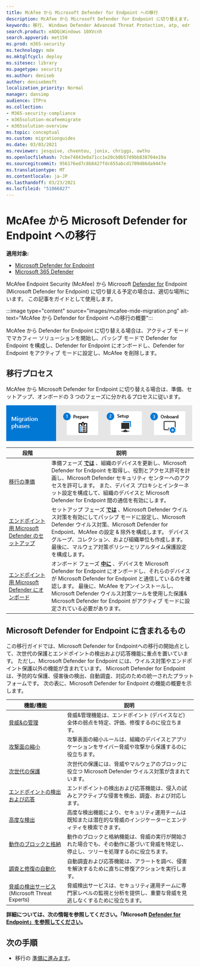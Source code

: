 ```yaml
---
title: McAfee から Microsoft Defender for Endpoint への移行
description: McAfee から Microsoft Defender for Endpoint に切り替えます。 概要については、この記事をお読みください。
keywords: 移行、 Windows Defender Advanced Threat Protection, atp, edr
search.product: eADQiWindows 10XVcnh
search.appverid: met150
ms.prod: m365-security
ms.technology: mde
ms.mktglfcycl: deploy
ms.sitesec: library
ms.pagetype: security
ms.author: deniseb
author: denisebmsft
localization_priority: Normal
manager: dansimp
audience: ITPro
ms.collection:
- M365-security-compliance
- m365solution-mcafeemigrate
- m365solution-overview
ms.topic: conceptual
ms.custom: migrationguides
ms.date: 03/03/2021
ms.reviewer: jesquive, chventou, jonix, chriggs, owtho
ms.openlocfilehash: 7cbe74843e0a71cc1e20cb0b57d9bb838704e19a
ms.sourcegitcommit: 956176ed7c8b8427fdc655abcd1709d86da9447e
ms.translationtype: MT
ms.contentlocale: ja-JP
ms.lasthandoff: 03/23/2021
ms.locfileid: "51066827"
---
```

# <a name="migrate-from-mcafee-to-microsoft-defender-for-endpoint"></a>McAfee から Microsoft Defender for Endpoint への移行

**適用対象:**
- [Microsoft Defender for Endpoint](https://go.microsoft.com/fwlink/p/?linkid=2146631)
- [Microsoft 365 Defender](https://go.microsoft.com/fwlink/?linkid=2118804)

McAfee Endpoint Security (McAfee) から Microsoft [Defender for](https://docs.microsoft.com/windows/security/threat-protection) Endpoint (Microsoft Defender for Endpoint) に切り替える予定の場合は、適切な場所にいます。 この記事をガイドとして使用します。


:::image type="content" source="images/mcafee-mde-migration.png" alt-text="McAfee から Defender for Endpoint への移行の概要":::

McAfee から Defender for Endpoint に切り替える場合は、アクティブ モードでマカフィー ソリューションを開始し、パッシブ モードで Defender for Endpoint を構成し、Defender for Endpoint にオンボードし、Defender for Endpoint をアクティブ モードに設定し、McAfee を削除します。

## <a name="the-migration-process"></a>移行プロセス

McAfee から Microsoft Defender for Endpoint に切り替える場合は、準備、セットアップ、オンボードの 3 つのフェーズに分かれるプロセスに従います。 

![移行フェーズ - セットアップをオンボードで準備する](images/phase-diagrams/migration-phases.png)

|段階 |説明 |
|--|--|
|[移行の準備](mcafee-to-microsoft-defender-prepare.md) |準備フェーズ [**では**](mcafee-to-microsoft-defender-prepare.md) 、組織のデバイスを更新し、Microsoft Defender for Endpoint を取得し、役割とアクセス許可を計画し、Microsoft Defender セキュリティ センターへのアクセスを許可します。 また、デバイス プロキシとインターネット設定を構成して、組織のデバイスと Microsoft Defender for Endpoint 間の通信を有効にします。 |
|[エンドポイント用 Microsoft Defender のセットアップ](mcafee-to-microsoft-defender-setup.md) |セットアップ フェーズ [**では**](mcafee-to-microsoft-defender-setup.md) 、Microsoft Defender ウイルス対策を有効にしてパッシブ モードに設定し、Microsoft Defender ウイルス対策、Microsoft Defender for Endpoint、McAfee の設定 & 除外を構成します。 デバイス グループ、コレクション、および組織単位も作成します。 最後に、マルウェア対策ポリシーとリアルタイム保護設定を構成します。|
|[エンドポイント用 Microsoft Defender にオンボード](mcafee-to-microsoft-defender-onboard.md) |オンボード フェーズ [**中に**](mcafee-to-microsoft-defender-onboard.md) 、デバイスを Microsoft Defender for Endpoint にオンボードし、それらのデバイスが Microsoft Defender for Endpoint と通信しているのを確認します。 最後に、McAfee をアンインストールし、Microsoft Defender ウイルス対策ツールを使用した保護& Microsoft Defender for Endpoint がアクティブ モードに設定されている必要があります。 |

## <a name="whats-included-in-microsoft-defender-for-endpoint"></a>Microsoft Defender for Endpoint に含まれるもの

この移行ガイドでは、Microsoft Defender [](https://docs.microsoft.com/windows/security/threat-protection/microsoft-defender-antivirus/microsoft-defender-antivirus-in-windows-10) for Endpoint[](https://docs.microsoft.com/microsoft-365/security/defender-endpoint/overview-endpoint-detection-response)への移行の開始点として、次世代の保護とエンドポイントの検出および応答機能に重点を置いています。 ただし、Microsoft Defender for Endpoint には、ウイルス対策やエンドポイント保護以外の機能が含まれています。 Microsoft Defender for Endpoint は、予防的な保護、侵害後の検出、自動調査、対応のための統一されたプラットフォームです。 次の表に、Microsoft Defender for Endpoint の機能の概要を示します。 

| 機能/機能 | 説明 |
|---|---|
| [脅威&の管理](https://docs.microsoft.com/microsoft-365/security/defender-endpoint/next-gen-threat-and-vuln-mgt) | 脅威&管理機能は、エンドポイント (デバイスなど) 全体の弱点を特定、評価、修復するのに役立ちます。 |
| [攻撃面の縮小](https://docs.microsoft.com/microsoft-365/security/defender-endpoint/overview-attack-surface-reduction) | 攻撃表面の縮小ルールは、組織のデバイスとアプリケーションをサイバー脅威や攻撃から保護するのに役立ちます。 |
| [次世代の保護](https://docs.microsoft.com/windows/security/threat-protection/windows-defender-antivirus/windows-defender-antivirus-in-windows-10) | 次世代の保護には、脅威やマルウェアのブロックに役立つ Microsoft Defender ウイルス対策が含まれています。 |
| [エンドポイントの検出および応答](https://docs.microsoft.com/microsoft-365/security/defender-endpoint/overview-endpoint-detection-response) | エンドポイントの検出および応答機能は、侵入の試みとアクティブな侵害を検出、調査、および対応します。  |
| [高度な検出](advanced-hunting-overview.md) | 高度な検出機能により、セキュリティ運用チームは既知または潜在的な脅威のインジケーターとエンティティを検索できます。 |
| [動作のブロックと格納](https://docs.microsoft.com/microsoft-365/security/defender-endpoint/behavioral-blocking-containment) | 動作のブロックと格納機能は、脅威の実行が開始された場合でも、その動作に基づいて脅威を特定し、停止し、ツリーを処理するのに役立ちます。 |
| [調査と修復の自動化](https://docs.microsoft.com/microsoft-365/security/defender-endpoint/automated-investigations) | 自動調査および応答機能は、アラートを調べ、侵害を解決するために直ちに修復アクションを実行します。 |
| [脅威の検出サービス](https://docs.microsoft.com/microsoft-365/security/defender-endpoint/microsoft-threat-experts) (Microsoft Threat Experts) | 脅威検出サービスは、セキュリティ運用チームに専門家レベルの監視と分析を提供し、重要な脅威を見逃しなくするために役立ちます。 |

**詳細については、次の情報を参照してください。「Microsoft [Defender for Endpoint」を参照してください](https://docs.microsoft.com/windows/security/threat-protection)。**

## <a name="next-step"></a>次の手順

- 移行の [準備に進みます](mcafee-to-microsoft-defender-prepare.md)。
